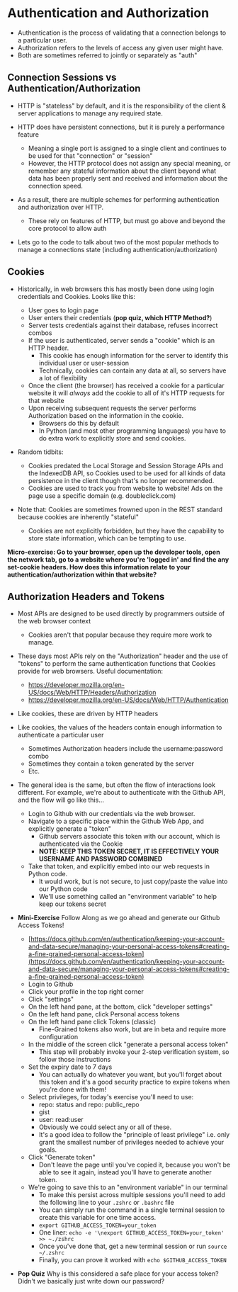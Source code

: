 # Authentication and Authorization 

* Authentication is the process of validating that a connection belongs to a particular user.
* Authorization refers to the levels of access any given user might have.
* Both are sometimes referred to jointly or separately as "auth"

## Connection Sessions vs Authentication/Authorization

* HTTP is "stateless" by default, and it is the responsibility of the client & server applications to manage any required state.
* HTTP does have persistent connections, but it is purely a performance feature
    * Meaning a single port is assigned to a single client and continues to be used for that "connection" or "session"
    * However, the HTTP protocol does not assign any special meaning, or remember any stateful information about the client beyond what data has been properly sent and received and information about the connection speed.
* As a result, there are multiple schemes for performing authentication and authorization over HTTP.
    * These rely on features of HTTP, but must go above and beyond the core protocol to allow auth

* Lets go to the code to talk about two of the most popular methods to manage a connections state (including authentication/authorization)

## Cookies

* Historically, in web browsers this has mostly been done using login credentials and Cookies. Looks like this:
    * User goes to login page
    * User enters their credentials (**pop quiz, which HTTP Method?**)
    * Server tests credentials against their database, refuses incorrect combos
    * If the user is authenticated, server sends a "cookie" which is an HTTP header.
        * This cookie has enough information for the server to identify this individual user or user-session
        * Technically, cookies can contain any data at all, so servers have a lot of flexibility
    * Once the client (the browser) has received a cookie for a particular website it will *always* add the cookie to all of it's HTTP requests for that website
    * Upon receiving subsequent requests the server performs Authorization based on the information in the cookie.
        * Browsers do this by default
        * In Python (and most other programming languages) you have to do extra work to explicitly store and send cookies.

* Random tidbits: 
    * Cookies predated the Local Storage and Session Storage APIs and the IndexedDB API, so Cookies used to be used for all kinds of data persistence in the client though that's no longer recommended. 
    * Cookies are used to track you from website to website! Ads on the page use a specific domain (e.g. doubleclick.com)

* Note that: Cookies are sometimes frowned upon in the REST standard because cookies are inherently "stateful"
    * Cookies are not explicitly forbidden, but they have the capability to store state information, which can be tempting to use.

**Micro-exercise: Go to your browser, open up the developer tools, open the network tab, go to a website where you're 'logged in' and find the any set-cookie headers. How does this information relate to your authentication/authorization within that website?**

## Authorization Headers and Tokens

* Most APIs are designed to be used directly by programmers outside of the web browser context
    * Cookies aren't that popular because they require more work to manage.

* These days most APIs rely on the "Authorization" header and the use of "tokens" to perform the same authentication functions that Cookies provide for web browsers. Useful documentation:
    * https://developer.mozilla.org/en-US/docs/Web/HTTP/Headers/Authorization
    * https://developer.mozilla.org/en-US/docs/Web/HTTP/Authentication

* Like cookies, these are driven by HTTP headers
* Like cookies, the values of the headers contain enough information to authenticate a particular user
    * Sometimes Authorization headers include the username:password combo
    * Sometimes they contain a token generated by the server
    * Etc.

* The general idea is the same, but often the flow of interactions look different. For example, we're about to authenticate with the Github API, and the flow will go like this...
    * Login to Github with our credentials via the web browser.
    * Navigate to a specific place within the Github Web App, and explicitly generate a "token"
        * Github servers associate this token with our account, which is authenticated via the Cookie
        * **NOTE: KEEP THIS TOKEN SECRET, IT IS EFFECTIVELY YOUR USERNAME AND PASSWORD COMBINED**
    * Take that token, and explicitly embed into our web requests in Python code.
        * It would work, but is not secure, to just copy/paste the value into our Python code
        * We'll use something called an "environment variable" to help keep our tokens secret

* **Mini-Exercise** Follow Along as we go ahead and generate our Github Access Tokens!
    * [https://docs.github.com/en/authentication/keeping-your-account-and-data-secure/managing-your-personal-access-tokens#creating-a-fine-grained-personal-access-token](https://docs.github.com/en/authentication/keeping-your-account-and-data-secure/managing-your-personal-access-tokens#creating-a-fine-grained-personal-access-token)
    * Login to Github
    * Click your profile in the top right corner
    * Click "settings" 
    * On the left hand pane, at the bottom, click "developer settings"
    * On the left hand pane, click Personal access tokens
    * On the left hand pane click Tokens (classic)
        * Fine-Grained tokens also work, but are in beta and require more configuration
    * In the middle of the screen click "generate a personal access token" 
        * This step will probably invoke your 2-step verification system, so follow those instructions
    * Set the expiry date to 7 days
        * You can actually do whatever you want, but you'll forget about this token and it's a good security practice to expire tokens when you're done with them!
    * Select privileges, for today's exercise you'll need to use:
        * repo: status and repo: public_repo
        * gist
        * user: read:user
        * Obviously we could select any or all of these. 
        * It's a good idea to follow the "principle of least privilege" i.e. only grant the smallest number of privileges needed to achieve your goals. 
    * Click "Generate token"
        * Don't leave the page until you've copied it, because you won't be able to see it again, instead you'll have to generate another token.
    * We're going to save this to an "environment variable" in our terminal
        * To make this persist across multiple sessions you'll need to add the following line to your `.zshrc` or `.bashrc` file
        * You can simply run the command in a single terminal session to create this variable for one time access.
        * `export GITHUB_ACCESS_TOKEN=your_token`
        * One liner: `echo -e '\nexport GITHUB_ACCESS_TOKEN=your_token' >> ~./zshrc`
        * Once you've done that, get a new terminal session or run `source ~/.zshrc` 
        * Finally, you can prove it worked with `echo $GITHUB_ACCESS_TOKEN`

* **Pop Quiz** Why is this considered a safe place for your access token? Didn't we basically just write down our password?